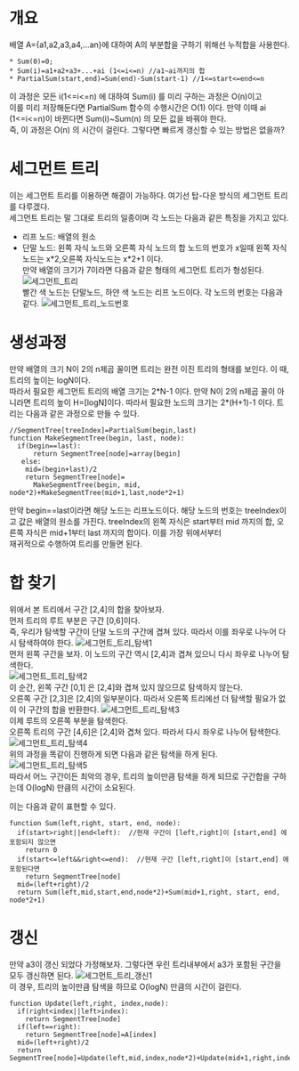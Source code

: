 # 개요
배열 A={a1,a2,a3,a4,...an}에 대하여 A의 부분합을 구하기 위해선 누적합을 사용한다.
```
* Sum(0)=0;
* Sum(i)=a1+a2+a3+...+ai (1<=i<=n) //a1~ai까지의 합
* PartialSum(start,end)=Sum(end)-Sum(start-1) //1<=start<=end<=n  
```
이 과정은 모든 i(1<=i<=n) 에 대하여 Sum(i) 를 미리 구하는 과정은 O(n)이고  
이를 미리 저장해둔다면 PartialSum 함수의 수행시간은 O(1) 이다. 
만약 이때 ai (1<=i<=n)이 바뀐다면 Sum(i)~Sum(n) 의 모든 값을 바꿔야 한다.  
즉, 이 과정은 O(n) 의 시간이 걸린다. 그렇다면 빠르게 갱신할 수 있는 방법은 없을까?
# 세그먼트 트리
이는 세그먼트 트리를 이용하면 해결이 가능하다. 여기선 탑-다운 방식의 세그먼트 트리를 다루겠다.  
세그먼트 트리는 말 그대로 트리의 일종이며 각 노드는 다음과 같은 특징을 가지고 있다.
* 리프 노드: 배열의 원소
* 단말 노드: 왼쪽 자식 노드와 오른쪽 자식 노드의 합
노드의 번호가 x일때 왼쪽 자식 노드는 x\*2,오른쪽 자식노드는 x\*2+1 이다.  
만약 배열의 크기가 7이라면 다음과 같은 형태의 세그먼트 트리가 형성된다.
![세그먼트_트리](https://raw.githubusercontent.com/leeminseokdankook/TLE/main/Intermeditae/SegmentTree/image.png)  
빨간 색 노드는 단말노드, 하얀 색 노드는 리프 노드이다.
각 노드의 번호는 다음과 같다.
![세그먼트_트리_노드번호](https://raw.githubusercontent.com/leeminseokdankook/TLE/main/Intermeditae/SegmentTree/image2.png)  

# 생성과정
만약 배열의 크기 N이 2의 n제곱 꼴이면 트리는 완전 이진 트리의 형태를 보인다. 이 때, 트리의 높이는 logN이다.  
따라서 필요한 세그먼트 트리의 배열 크기는 2\*N-1 이다. 
만약 N이 2의 n제곱 꼴이 아니라면 트리의 높이 H=\[logN\]이다.
따라서 필요한 노드의 크기는 2*(H+1)-1 이다.
트리는 다음과 같은 과정으로 만들 수 있다.
```
//SegmentTree[treeIndex]=PartialSum(begin,last)
function MakeSegmentTree(begin, last, node):
  if(begin==last):
      return SegmentTree[node]=array[begin]
   else:
    mid=(begin+last)/2
    return SegmentTree[node]=
      MakeSegmentTree(begin, mid, node*2)+MakeSegmentTree(mid+1,last,node*2+1)
```
만약 begin==last이라면 해당 노드는 리프노드이다. 해당 노드의 번호는 treeIndex이고 값은 배열의 원소를 가진다. 
treeIndex의 왼쪽 자식은 start부터 mid 까지의 합, 오른쪽 자식은 mid+1부터 last 까지의 합이다. 이를 가장 위에서부터  
재귀적으로 수행하여 트리를 만들면 된다.
# 합 찾기
위에서 본 트리에서 구간 \[2,4\]의 합을 찾아보자.  
먼저 트리의 루트 부분은 구간 \[0,6\]이다.  
즉, 우리가 탐색할 구간이 단말 노드의 구간에 겹쳐 있다. 따라서 이를 좌우로 나누어 다시 탐색하여야 한다.
![세그먼트_트리_탐색1](https://raw.githubusercontent.com/leeminseokdankook/TLE/main/Intermeditae/SegmentTree/Serch1.png)  
먼저 왼쪽 구간을 보자. 이 노드의 구간 역시 \[2,4\]과 겹쳐 있으니 다시 좌우로 나누어 탐색한다.  
![세그먼트_트리_탐색2](https://raw.githubusercontent.com/leeminseokdankook/TLE/main/Intermeditae/SegmentTree/Serch2.png)  
이 순간, 왼쪽 구간 \[0,1\] 은 \[2,4\]와 겹쳐 있지 않으므로 탐색하지 않는다.  
오른쪽 구간 \[2,3\]은 \[2,4\]의 일부분이다. 따라서 오른쪽 트리에선 더 탐색할 필요가 없이 이 구간의 합을 반환한다.
![세그먼트_트리_탐색3](https://raw.githubusercontent.com/leeminseokdankook/TLE/main/Intermeditae/SegmentTree/Serch3.png)  
이제 루트의 오른쪽 부분을 탐색한다.  
오른쪽 트리의 구간 \[4,6\]은 \[2,4\]와 겹쳐 있다. 따라서 다시 좌우로 나누어 탐색한다.
![세그먼트_트리_탐색4](https://raw.githubusercontent.com/leeminseokdankook/TLE/main/Intermeditae/SegmentTree/Serch4.png)  
위의 과정을 똑같이 진행하게 되면 다음과 같은 탐색을 하게 된다.
![세그먼트_트리_탐색5](https://raw.githubusercontent.com/leeminseokdankook/TLE/main/Intermeditae/SegmentTree/Serch.png)  
따라서 어느 구간이든 최악의 경우, 트리의 높이만큼 탐색을 하게 되므로 구간합을 구하는데 O(logN) 만큼의 시간이 소요된다. 

이는 다음과 같이 표현할 수 있다.
```
function Sum(left,right, start, end, node):
  if(start>right||end<left):  //현재 구간이 [left,right]이 [start,end] 에 포함되지 않으면
    return 0
  if(start<=left&&right<=end):  //현재 구간 [left,right]이 [start,end] 에 포함된다면
    return SegmentTree[node]
  mid=(left+right)/2
  return Sum(left,mid,start,end,node*2)+Sum(mid+1,right, start, end, node*2+1)
```
# 갱신
만약 a3이 갱신 되었다 가정해보자. 그렇다면 우린 트리내부에서 a3가 포함된 구간을 모두 갱신하면 된다.
![세그먼트_트리_갱신1](https://raw.githubusercontent.com/leeminseokdankook/TLE/main/Intermeditae/SegmentTree/Update1.png)  
이 경우, 트리의 높이만큼 탐색을 하므로 O(logN) 만큼의 시간이 걸린다.

```
function Update(left,right, index,node):
  if(right<index||left>index):
    return SegmentTree[node]
  if(left==right):
    return SegmentTree[node]=A[index]
  mid=(left+right)/2
  return SegmentTree[node]=Update(left,mid,index,node*2)+Update(mid+1,right,index,node*2+1)
